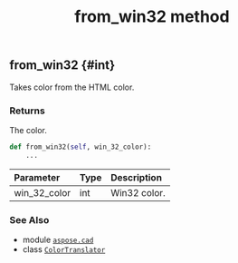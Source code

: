 ﻿---
title: from_win32 method
second_title: Aspose.CAD for Python via .NET API References
description: 
type: docs
weight: 40
url: /aspose.cad/colortranslator/from_win32/
is_root: false
---

## from_win32 {#int}

Takes color from the HTML color.


### Returns 


The color.


```python
def from_win32(self, win_32_color):
    ...
```


| Parameter | Type | Description |
| :- | :- | :- |
| win_32_color | int | Win32 color. |



### See Also
* module [`aspose.cad`](../../)
* class [`ColorTranslator`](/cad/python-net/aspose.cad/colortranslator)
